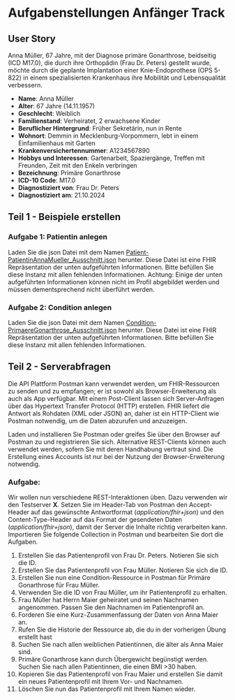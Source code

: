 # Aufgabenstellungen Anfänger Track

## User Story
Anna Müller, 67 Jahre, mit der Diagnose primäre Gonarthrose, beidseitig (ICD M17.0), die durch ihre Orthopädin (Frau Dr. Peters) gestellt wurde, möchte durch die geplante Implantation einer Knie-Endoprothese (OPS 5-822) in einem spezialisierten Krankenhaus ihre Mobilität und Lebensqualität verbessern.

- **Name**: Anna Müller
- **Alter**: 67 Jahre (14.11.1957)
- **Geschlecht**: Weiblich
- **Familienstand**: Verheiratet, 2 erwachsene Kinder
- **Beruflicher Hintergrund**: Früher Sekretärin, nun in Rente
- **Wohnort**: Demmin in Mecklenburg-Vorpommern, lebt in einem Einfamilienhaus mit Garten 
- **Krankenversichertennummer**: A1234567890
- **Hobbys und Interessen**: Gartenarbeit, Spaziergänge, Treffen mit Freunden, Zeit mit den Enkeln verbringen
- **Bezeichnung**: Primäre Gonarthrose
- **ICD-10 Code**: M17.0
- **Diagnostiziert von**: Frau Dr. Peters
- **Diagnostiziert am**: 21.10.2024

## Teil 1 - Beispiele erstellen
### Aufgabe 1: Patientin anlegen
Laden Sie die json Datei mit dem Namen  [Patient-PatientinAnnaMueller_Ausschnitt.json](https://wiki.gematik.de/download/attachments/606557316/Patient-PatientinAnnaMueller_Ausschnitt.json?version=1&modificationDate=1731596482272&api=v2) herunter. Diese Datei ist eine FHIR Repräsentation der unten aufgeführten Informationen. Bitte befüllen Sie diese Instanz mit allen fehlenden Informationen.  Achtung: Einige der unten aufgeführten Informationen können nicht im Profil abgebildet werden und müssen dementsprechend nicht überführt werden.

### Aufgabe 2: Condition anlegen
Laden Sie die json Datei mit dem Namen  [Condition-PrimaereGonarthrose_Ausschnitt.json](https://wiki.gematik.de/download/attachments/606557316/Condition-PrimaereGonarthrose_Ausschnitt.json?version=1&modificationDate=1731596519747&api=v2) herunter. Diese Datei ist eine FHIR Repräsentation der unten aufgeführten Informationen. Bitte befüllen Sie diese Instanz mit allen fehlenden Informationen.  

## Teil 2 - Serverabfragen

Die API Plattform Postman kann verwendet werden, um FHIR-Ressourcen zu senden und zu empfangen; er ist sowohl als Browser-Erweiterung als auch als App verfügbar. Mit einem Post-Client lassen sich Server-Anfragen über das Hypertext Transfer Protocol (HTTP) erstellen. FHIR liefert die Antwort als Rohdaten (XML oder JSON) an, daher ist ein HTTP-Client wie Postman notwendig, um die Daten abzurufen und anzuzeigen.

Laden und installieren Sie Postman oder greifes Sie über den Browser auf Postman zu und registrieren Sie sich. Alternative REST-Clients können auch verwendet werden, sofern Sie mit deren Handhabung vertraut sind. Die Erstellung eines Accounts ist nur bei der Nutzung der Browser-Erweiterung notwendig.

### Aufgabe:

Wir wollen nun verschiedene REST-Interaktionen üben. Dazu verwenden wir den Testserver **X**. Setzen Sie im Header-Tab von Postman den Accept-Header auf das gewünschte Antwortformat (*application/fhir+json*) und den Content-Type-Header auf das Format der gesendeten Daten (*application/fhir+json*), damit der Server die Inhalte richtig verarbeiten kann. Importieren Sie folgende Collection in Postman und bearbeiten Sie dort die Aufgaben.

1. Erstellen Sie das Patientenprofil von Frau Dr. Peters. Notieren Sie sich die ID.
2. Erstellen Sie das Patientenprofil von Frau Müller. Notieren Sie sich die ID.
4. Erstellen Sie nun eine Condition-Ressource in Postman für Primäre Gonarthrose für Frau Müller.
5. Verwenden Sie die ID von Frau Müller, um ihr Patientenprofil zu erhalten.
6. Frau Müller hat Herrn Maier geheiratet und seinen Nachnamen angenommen. Passen Sie den Nachnamen im Patientenprofil an.
7. Forderen Sie eine Kurz-Zusammenfassung der Daten von Anna Maier an.
8. Rufen Sie die Historie der Ressource ab, die du in der vorherigen Übung erstellt hast
9. Suchen Sie nach allen weiblichen Patientinnen, die älter als Anna Maier sind.
10. Primäre Gonarthrose kann durch Übergewicht begünstigt werden. Suchen Sie nach allen Patientinnen, die einen BMI >30 haben.
11. Kopieren Sie das Patientenprofil von Frau Maier und erstellen Sie damit ein neues Patientenprofil mit Ihrem Vor- und Nachnamen.
12. Löschen Sie nun das Patientenprofil mit Ihrem Namen wieder.

